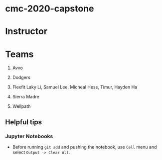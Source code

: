 # cmc-2020-capstone

# Instructor

# Teams
1. Avvo
2. Dodgers
3. Flexfit
Laky Li, Samuel Lee, Micheal Hess, Timur, Hayden Ha

4. Sierra Madre
5. Wellpath

## Helpful tips

### Jupyter Notebooks

* Before running `git add` and pushing the notebook, use `Cell` menu and select `Output -> Clear All`.
